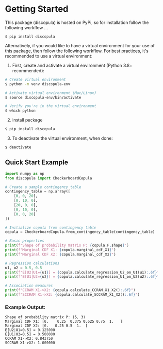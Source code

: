 # Getting Started

This package (discopula) is hosted on PyPi, so for installation follow the following workflow ...

```console
$ pip install discopula
```

Alternatively, if you would like to have a virtual environment for your use of this package, then follow the following workflow. For best practices, it's recommended to use a virtual environment:

1. First, create and activate a virtual environment (Python 3.8+ recommended):

```bash
# Create virtual environment
$ python -m venv discopula-env

# Activate virtual environment (Mac/Linux)
$ source discopula-env/bin/activate

# Verify you're in the virtual environment
$ which python
```

2. Install package

```bash
$ pip install discopula
```

3. To deactivate the virtual environment, when done:

```bash
$ deactivate
```

## Quick Start Example

```python
import numpy as np
from discopula import CheckerboardCopula

# Create a sample contingency table
contingency_table = np.array([
    [0, 0, 20],
    [0, 10, 0],
    [20, 0, 0],
    [0, 10, 0],
    [0, 0, 20]
])

# Initialize copula from contingency table
copula = CheckerboardCopula.from_contingency_table(contingency_table)

# Basic properties
print(f"Shape of probability matrix P: {copula.P.shape}")
print(f"Marginal CDF X1: {copula.marginal_cdf_X1}")
print(f"Marginal CDF X2: {copula.marginal_cdf_X2}")

# Regression calculations
u1, u2 = 0.5, 0.5
print(f"E[U2|U1={u1}] = {copula.calculate_regression_U2_on_U1(u1):.6f}")
print(f"E[U1|U2={u2}] = {copula.calculate_regression_U1_on_U2(u2):.6f}")

# Association measures
print(f"CCRAM X1->X2: {copula.calculate_CCRAM_X1_X2():.6f}")
print(f"SCCRAM X1->X2: {copula.calculate_SCCRAM_X1_X2():.6f}")
```

### Example Output: 

```console
Shape of probability matrix P: (5, 3)
Marginal CDF X1: [0.    0.25  0.375 0.625 0.75  1.   ]
Marginal CDF X2: [0.   0.25 0.5  1.  ]
E[U2|U1=0.5] = 0.125000
E[U1|U2=0.5] = 0.500000
CCRAM X1->X2: 0.843750
SCCRAM X1->X2: 1.000000
```